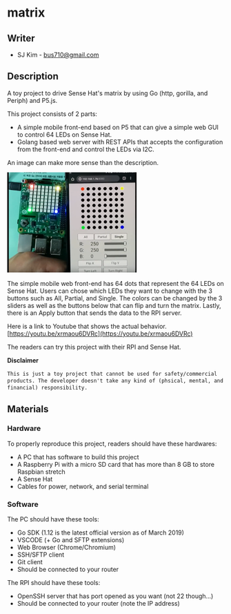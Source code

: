 # matrix

## Writer

- SJ Kim - <bus710@gmail.com>

## Description

A toy project to drive Sense Hat's matrix by using Go (http, gorilla, and Periph) and P5.js.

This project consists of 2 parts:
- A simple mobile front-end based on P5 that can give a simple web GUI to control 64 LEDs on Sense Hat.
- Golang based web server with REST APIs that accepts the configuration from the front-end and control the LEDs via I2C.

An image can make more sense than the description.

<img src="assetsForReadMe/01.png" width="300">

The simple mobile web front-end has 64 dots that represent the 64 LEDs on Sense Hat. Users can chose which LEDs they want to change with the 3 buttons such as All, Partial, and Single. The colors can be changed by the 3 sliders as well as the buttons below that can flip and turn the matrix. Lastly, there is an Apply button that sends the data to the RPI server.

Here is a link to Youtube that shows the actual behavior.  
[https://youtu.be/xrmaou6DVRc](https://youtu.be/xrmaou6DVRc)

The readers can try this project with their RPI and Sense Hat.

**Disclaimer**
```
This is just a toy project that cannot be used for safety/commercial products. The developer doesn't take any kind of (phsical, mental, and financial) responsibility. 
```

## Materials

### Hardware

To properly reproduce this project, readers should have these hardwares:
- A PC that has software to build this project
- A Raspberry Pi with a micro SD card that has more than 8 GB to store Raspbian stretch
- A Sense Hat
- Cables for power, network, and serial terminal

### Software

The PC should have these tools:
- Go SDK (1.12 is the latest official version as of March 2019)
- VSCODE (+ Go and SFTP extensions)
- Web Browser (Chrome/Chromium)
- SSH/SFTP client
- Git client
- Should be connected to your router

The RPI should have these tools:
- OpenSSH server that has port opened as you want (not 22 though...)
- Should be connected to your router (note the IP address)

